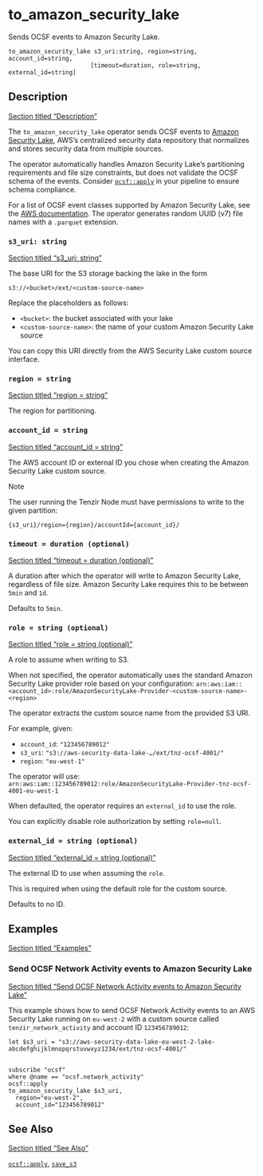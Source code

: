 # to_amazon_security_lake

Sends OCSF events to Amazon Security Lake.

```tql
to_amazon_security_lake s3_uri:string, region=string, account_id=string,
                       [timeout=duration, role=string, external_id=string]
```

## Description

[Section titled “Description”](#description)

The `to_amazon_security_lake` operator sends OCSF events to [Amazon Security Lake](https://aws.amazon.com/security-lake/), AWS’s centralized security data repository that normalizes and stores security data from multiple sources.

The operator automatically handles Amazon Security Lake’s partitioning requirements and file size constraints, but does not validate the OCSF schema of the events. Consider [`ocsf::apply`](/reference/operators/ocsf/apply) in your pipeline to ensure schema compliance.

For a list of OCSF event classes supported by Amazon Security Lake, see the [AWS documentation](https://docs.aws.amazon.com/security-lake/latest/userguide/adding-custom-sources.html#ocsf-eventclass). The operator generates random UUID (v7) file names with a `.parquet` extension.

### `s3_uri: string`

[Section titled “s3\_uri: string”](#s3_uri-string)

The base URI for the S3 storage backing the lake in the form

```plaintext
s3://<bucket>/ext/<custom-source-name>
```

Replace the placeholders as follows:

* `<bucket>`: the bucket associated with your lake
* `<custom-source-name>`: the name of your custom Amazon Security Lake source

You can copy this URI directly from the AWS Security Lake custom source interface.

### `region = string`

[Section titled “region = string”](#region--string)

The region for partitioning.

### `account_id = string`

[Section titled “account\_id = string”](#account_id--string)

The AWS account ID or external ID you chose when creating the Amazon Security Lake custom source.

Note

The user running the Tenzir Node must have permissions to write to the given partition:

```plaintext
{s3_uri}/region={region}/accountId={account_id}/
```

### `timeout = duration (optional)`

[Section titled “timeout = duration (optional)”](#timeout--duration-optional)

A duration after which the operator will write to Amazon Security Lake, regardless of file size. Amazon Security Lake requires this to be between `5min` and `1d`.

Defaults to `5min`.

### `role = string (optional)`

[Section titled “role = string (optional)”](#role--string-optional)

A role to assume when writing to S3.

When not specified, the operator automatically uses the standard Amazon Security Lake provider role based on your configuration: `arn:aws:iam::<account_id>:role/AmazonSecurityLake-Provider-<custom-source-name>-<region>`

The operator extracts the custom source name from the provided S3 URI.

For example, given:

* `account_id`: `"123456789012"`
* `s3_uri`: `"s3://aws-security-data-lake-…/ext/tnz-ocsf-4001/"`
* `region`: `"eu-west-1"`

The operator will use: `arn:aws:iam::123456789012:role/AmazonSecurityLake-Provider-tnz-ocsf-4001-eu-west-1`

When defaulted, the operator requires an `external_id` to use the role.

You can explicitly disable role authorization by setting `role=null`.

### `external_id = string (optional)`

[Section titled “external\_id = string (optional)”](#external_id--string-optional)

The external ID to use when assuming the `role`.

This is required when using the default role for the custom source.

Defaults to no ID.

## Examples

[Section titled “Examples”](#examples)

### Send OCSF Network Activity events to Amazon Security Lake

[Section titled “Send OCSF Network Activity events to Amazon Security Lake”](#send-ocsf-network-activity-events-to-amazon-security-lake)

This example shows how to send OCSF Network Activity events to an AWS Security Lake running on `eu-west-2` with a custom source called `tenzir_network_activity` and account ID `123456789012`:

```tql
let $s3_uri = "s3://aws-security-data-lake-eu-west-2-lake-abcdefghijklmnopqrstuvwxyz1234/ext/tnz-ocsf-4001/"


subscribe "ocsf"
where @name == "ocsf.network_activity"
ocsf::apply
to_amazon_security_lake $s3_uri,
  region="eu-west-2",
  account_id="123456789012"
```

## See Also

[Section titled “See Also”](#see-also)

[`ocsf::apply`](/reference/operators/ocsf/apply), [`save_s3`](/reference/operators/save_s3)